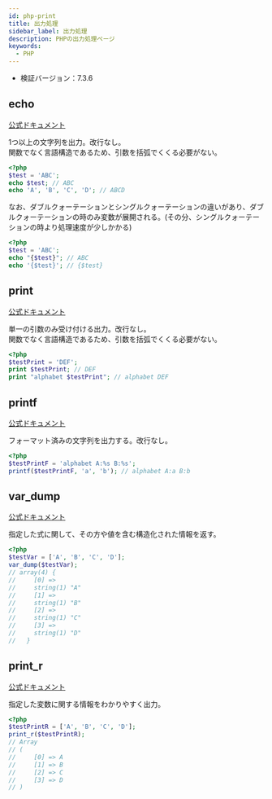 ```yaml
---
id: php-print
title: 出力処理
sidebar_label: 出力処理
description: PHPの出力処理ページ
keywords:
  - PHP
---
```


- 検証バージョン：7.3.6

## echo
[公式ドキュメント](https://www.php.net/manual/ja/function.echo)

1つ以上の文字列を出力。改行なし。  
関数でなく言語構造であるため、引数を括弧でくくる必要がない。

```php
<?php
$test = 'ABC';
echo $test; // ABC
echo 'A', 'B', 'C', 'D'; // ABCD
```

なお、ダブルクォーテーションとシングルクォーテーションの違いがあり、ダブルクォーテーションの時のみ変数が展開される。(その分、シングルクォーテーションの時より処理速度が少しかかる)

```php
<?php
$test = 'ABC';
echo "{$test}"; // ABC
echo '{$test}'; // {$test}
```

## print
[公式ドキュメント](https://www.php.net/manual/ja/function.print)

単一の引数のみ受け付ける出力。改行なし。  
関数でなく言語構造であるため、引数を括弧でくくる必要がない。

```php
<?php
$testPrint = 'DEF';
print $testPrint; // DEF
print "alphabet $testPrint"; // alphabet DEF
```

## printf
[公式ドキュメント](https://www.php.net/manual/ja/function.printf)

フォーマット済みの文字列を出力する。改行なし。

```php
<?php
$testPrintF = 'alphabet A:%s B:%s';
printf($testPrintF, 'a', 'b'); // alphabet A:a B:b
```

## var_dump
[公式ドキュメント](https://www.php.net/manual/ja/function.var-dump)

指定した式に関して、その方や値を含む構造化された情報を返す。

```php
<?php
$testVar = ['A', 'B', 'C', 'D'];
var_dump($testVar);
// array(4) {
//     [0] =>
//     string(1) "A"
//     [1] =>
//     string(1) "B"
//     [2] =>
//     string(1) "C"
//     [3] =>
//     string(1) "D"
//   }
```

## print_r
[公式ドキュメント](https://www.php.net/manual/ja/function.print-r)

指定した変数に関する情報をわかりやすく出力。

```php
<?php
$testPrintR = ['A', 'B', 'C', 'D'];
print_r($testPrintR);
// Array
// (
//     [0] => A
//     [1] => B
//     [2] => C
//     [3] => D
// )
```
